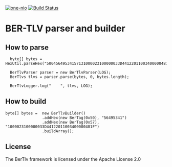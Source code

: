 [![one-nio](https://maven-badges.herokuapp.com/maven-central/com.payneteasy/ber-tlv/badge.svg)](https://maven-badges.herokuapp.com/maven-central/com.payneteasy/ber-tlv)
[![Build Status](https://travis-ci.org/evsinev/ber-tlv.svg?branch=master)](https://travis-ci.org/evsinev/ber-tlv)

BER-TLV parser and builder
==========================


How to parse
------------

```
  byte[] bytes = HexUtil.parseHex("50045649534157131000023100000033D44122011003400000481F");

  BerTlvParser parser = new BerTlvParser(LOG);
  BerTlvs tlvs = parser.parse(bytes, 0, bytes.length);
  
  BerTlvLogger.log("    ", tlvs, LOG);
```

How to build
------------

```
byte[] bytes =  new BerTlvBuilder()
                .addHex(new BerTag(0x50), "56495341")
                .addHex(new BerTag(0x57), "1000023100000033D44122011003400000481F")
                .buildArray();
```


## License

The BerTlv framework is licensed under the Apache License 2.0
